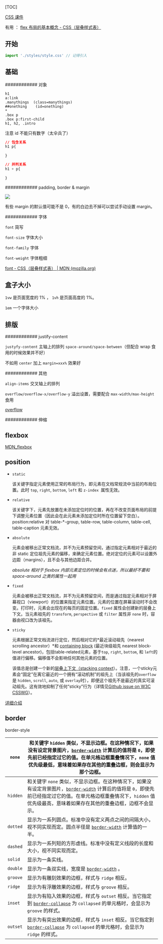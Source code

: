 [TOC]



[CSS 课件](https://scratched-antimatter-2e3.notion.site/CSS-e18457e1c3364fb79cfdbb90fa0c224d)

有用 ： [flex 布局的基本概念 - CSS（层叠样式表）](https://developer.mozilla.org/zh-CN/docs/Web/CSS/CSS_Flexible_Box_Layout/Basic_Concepts_of_Flexbox##元素间的对齐和空间分配)



## 开始



```js
import './styles/style.css' // 记得引入
```





## 基础

############ 对象

```
h1
a:link
.manythings  (class=manythings)
##onething    (id=onething)
*
.box p
.box p:first-child
h1, h2, .intro
```

注意 id 不能只有数字（太伞兵了）

```css
// 包含关系
h1 p{
    
}

// 并列关系
h1 + p{
    
}
```



############ padding, border & margin

![](https://img-blog.csdn.net/20180726145644500?watermark/2/text/aHR0cHM6Ly9ibG9nLmNzZG4ubmV0L3dlaXhpbl80MDkyNjYyOQ==/font/5a6L5L2T/fontsize/400/fill/I0JBQkFCMA==/dissolve/70)

有些 margin 的默认值可能不是 0，有的白边去不掉可以尝试手动设置 margin。



############ 字体

`font` 简写

`font-size` 字体大小

`font-family` 字体

`font-weight` 字体粗细

[font - CSS（层叠样式表） | MDN (mozilla.org)](https://developer.mozilla.org/zh-CN/docs/Web/CSS/font)



## 盒子大小



`1vw` 是页面宽度的 1% ， `1vh` 是页面高度的 1%。

`1em` 一个字体大小



## 排版



############ justify-content

`justyfy-content` 主轴上的排列 `space-around/space-between`（但配合 wrap 食用的时候效果并不好）

不如用 `center` 加上 `margin=xxx%` 效果好

############ 其他

`align-items` 交叉轴上的排列

`overflow/overflow-x/overflow-y` 溢出设置，需要配合 `max-width/max-height` 食用

[overflow](https://developer.mozilla.org/zh-CN/docs/Web/CSS/overflow)





############ 伸缩





## flexbox

[MDN_flexbox](https://developer.mozilla.org/zh-CN/docs/Web/CSS/CSS_Flexible_Box_Layout/Basic_Concepts_of_Flexbox##%E6%9B%B4%E6%94%B9flex%E6%96%B9%E5%90%91_flex-direction)



## position



- `static`

    该关键字指定元素使用正常的布局行为，即元素在文档常规流中当前的布局位置。此时 `top`, `right`, `bottom`, `left` 和 `z-index `属性无效。

- `relative`

    该关键字下，元素先放置在未添加定位时的位置，再在不改变页面布局的前提下调整元素位置（因此会在此元素未添加定位时所在位置留下空白）。position:relative 对 table-*-group, table-row, table-column, table-cell, table-caption 元素无效。

- `absolute`

    元素会被移出正常文档流，并不为元素预留空间，通过指定元素相对于最近的非 static 定位祖先元素的偏移，来确定元素位置。绝对定位的元素可以设置外边距（margins），且不会与其他边距合并。

    *absolute 相对于 flexbox 内部元素定位的时候会有点迷，所以最好不要和 space-around 之类的属性一起用*

- `fixed`

    元素会被移出正常文档流，并不为元素预留空间，而是通过指定元素相对于屏幕视口（viewport）的位置来指定元素位置。元素的位置在屏幕滚动时不会改变。打印时，元素会出现在的每页的固定位置。`fixed` 属性会创建新的层叠上下文。当元素祖先的 `transform`, `perspective` 或 `filter` 属性非 `none` 时，容器由视口改为该祖先。

- `sticky`

    元素根据正常文档流进行定位，然后相对它的*最近滚动祖先（nearest scrolling ancestor）*和 [containing block](https://developer.mozilla.org/en-US/docs/Web/CSS/Containing_block) (最近块级祖先 nearest block-level ancestor)，包括table-related元素，基于`top`, `right`, `bottom`, 和 `left`的值进行偏移。偏移值不会影响任何其他元素的位置。

    该值总是创建一个新的[层叠上下文（stacking context](https://developer.mozilla.org/en/docs/Web/CSS/CSS_Positioning/Understanding_z_index/The_stacking_context)）。注意，一个sticky元素会“固定”在离它最近的一个拥有“滚动机制”的祖先上（当该祖先的`overflow` 是 `hidden`, `scroll`, `auto`, 或 `overlay`时），即便这个祖先不是最近的真实可滚动祖先。这有效地抑制了任何“sticky”行为（详情见[Github issue on W3C CSSWG](https://github.com/w3c/csswg-drafts/issues/865)）。



[详细介绍](https://developer.mozilla.org/zh-CN/docs/Web/CSS/position)



## border



border-style

| `none`   | 和关键字 `hidden` 类似，不显示边框。在这种情况下，如果没有设定背景图片，[`border-width`](https://developer.mozilla.org/zh-CN/docs/Web/CSS/border-width) 计算后的值将是 `0`，即使先前已经指定过它的值。在单元格边框重叠情况下，`none` 值优先级最低，意味着如果存在其他的重叠边框，则会显示为那个边框。 |
| -------- | ------------------------------------------------------------ |
| `hidden` | 和关键字 `none` 类似，不显示边框。在这种情况下，如果没有设定背景图片，[`border-width`](https://developer.mozilla.org/zh-CN/docs/Web/CSS/border-width) 计算后的值将是 `0`，即使先前已经指定过它的值。在单元格边框重叠情况下，`hidden` 值优先级最高，意味着如果存在其他的重叠边框，边框不会显示。 |
| `dotted` | 显示为一系列圆点。标准中没有定义两点之间的间隔大小，视不同实现而定。圆点半径是 [`border-width`](https://developer.mozilla.org/zh-CN/docs/Web/CSS/border-width) 计算值的一半。 |
| `dashed` | 显示为一系列短的方形虚线。标准中没有定义线段的长度和大小，视不同实现而定。 |
| `solid`  | 显示为一条实线。                                             |
| `double` | 显示为一条双实线，宽度是 [`border-width`](https://developer.mozilla.org/zh-CN/docs/Web/CSS/border-width) 。 |
| `groove` | 显示为有雕刻效果的边框，样式与 `ridge` 相反。                |
| `ridge`  | 显示为有浮雕效果的边框，样式与 `groove` 相反。               |
| `inset`  | 显示为有陷入效果的边框，样式与 `outset` 相反。当它指定到 [`border-collapse`](https://developer.mozilla.org/zh-CN/docs/Web/CSS/border-collapse) 为 `collapsed` 的单元格时，会显示为 `groove` 的样式。 |
| `outset` | 显示为有突出效果的边框，样式与 `inset` 相反。当它指定到 [`border-collapse`](https://developer.mozilla.org/zh-CN/docs/Web/CSS/border-collapse) 为 `collapsed` 的单元格时，会显示为 `ridge` 的样式。 |

